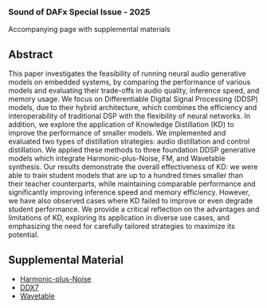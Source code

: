 <script type="text/x-mathjax-config"> MathJax.Hub.Config({ TeX: { equationNumbers: { autoNumber: "all" } } }); </script>
<script type="text/x-mathjax-config">
	MathJax.Hub.Config({
		tex2jax: {
			inlineMath: [ ['$','$'], ["\\(","\\)"] ],
      processEscapes: true
  }
});
</script>
<script src="https://cdn.mathjax.org/mathjax/latest/MathJax.js?config=TeX-AMS-MML_HTMLorMML" type="text/javascript"></script>

<!-- ... -->

<link href="https://maxcdn.bootstrapcdn.com/font-awesome/4.7.0/css/font-awesome.min.css" rel="stylesheet" integrity="sha384-wvfXpqpZZVQGK6TAh5PVlGOfQNHSoD2xbE+QkPxCAFlNEevoEH3Sl0sibVcOQVnN" crossorigin="anonymous" />
<link rel="stylesheet" href="{{ site.baseurl}}/css/trackswitch.min.css" />

###  Sound of DAFx Special Issue - 2025

Accompanying page with supplemental materials


## Abstract
This paper investigates the feasibility of running neural audio generative models on embedded systems, by comparing the performance of various models and evaluating their trade-offs in audio quality, inference speed, and memory usage. We focus on Differentiable Digital Signal Processing (DDSP) models, due to their hybrid architecture, which combines the efficiency and interoperability of traditional DSP with the flexibility of neural networks. In addition, we explore the application of Knowledge Distillation (KD) to improve the performance of smaller models. We implemented and evaluated two types of distillation strategies: audio distillation and control distillation. We applied these methods to three foundation DDSP generative models which integrate Harmonic-plus-Noise, FM, and Wavetable synthesis. Our results demonstrate the overall effectiveness of KD: we were able to train student models that are up to a hundred times smaller than their teacher counterparts, while maintaining comparable performance and significantly improving inference speed and memory efficiency. However, we have also observed cases where KD failed to improve or even degrade student performance. We provide a critical reflection on the advantages and limitations of KD, exploring its application in diverse use cases, and emphasizing the need for carefully tailored strategies to maximize its potential.


## Supplemental Material
- [Harmonic-plus-Noise](https://gregogiudici.github.io/distilling-ddsp/hpn/)
- [DDX7](https://gregogiudici.github.io/distilling-ddsp/ddx7/)
- [Wavetable](https://gregogiudici.github.io/distilling-ddsp/wavetable/)